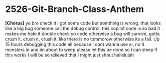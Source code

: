 # 2526-Git-Branch-Class-Anthem

**[Chorus]**
 yo bro check it I got some code but somthing is wrong.
 that looks like a big bug someone call the debug control.
 this copilot code is so bad it makes me hate it
 double check yo code otherwise a bug will survive, gotta crush it.
 crush it, crush it, like there is no tommorow otherwise its a fail.
 Up 15 hours debugging this code 
 all because I dont wanna use ai, no 
 4 monsters in and im about to weep 
 please let this be done so I can sleep 
 if this works I will be so relieved 
 that I might just shout hallelujah
